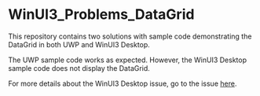 # WinUI3_Problems_DataGrid

This repository contains two solutions with sample code demonstrating the DataGrid in both UWP and WinUI3 Desktop.

The UWP sample code works as expected. However, the WinUI3 Desktop sample code does not display the DataGrid.

For more details about the WinUI3 Desktop issue, go to the issue [here](https://github.com/microsoft/microsoft-ui-xaml/issues/2703).